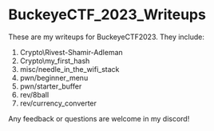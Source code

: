 # BuckeyeCTF_2023_Writeups

These are my writeups for BuckeyeCTF2023. They include:
1. Crypto\Rivest-Shamir-Adleman
2. Crypto\my_first_hash
3. misc/needle_in_the_wifi_stack
4. pwn/beginner_menu
5. pwn/starter_buffer
6. rev/8ball
7. rev/currency_converter

Any feedback or questions are welcome in my discord!
